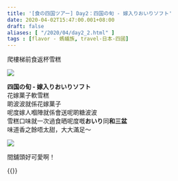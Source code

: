 ```yaml
---
title: '[食の四国ツアー] Day2：四国の旬 - 嫁入りおいりソフト'
date: 2020-04-02T15:47:00.001+08:00
draft: false
aliases: [ "/2020/04/day2_2.html" ]
tags : [flavor - 螞蟻族, travel-日本-四國]
---
```


爬樓梯前食返杯雪糕  

![](/images/shikoku2f1.jpg)

**四国の旬 - 嫁入りおいりソフト**  
花嫁菓子軟雪糕  
啲波波就係花嫁菓子  
呢度嫁人嗰陣就係會送呢啲糖波波  
雪糕口味就一次過食晒呢度嘅**おいり**同**和三盆**  
味道香之餘唔太甜，大大滿足～  

![](/images/shikoku2f.jpg)

間舖頭好可愛啊！  
  
  
{{<shikoku>}}
  
